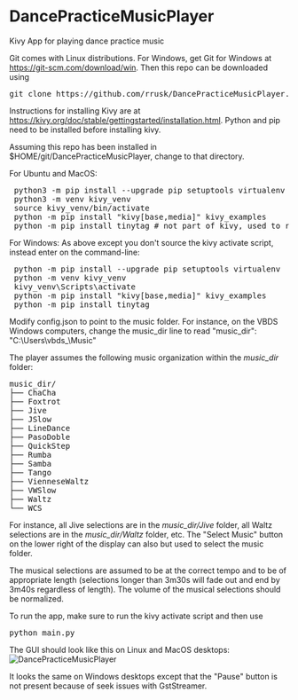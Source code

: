 # DancePracticeMusicPlayer
Kivy App for playing dance practice music

Git comes with Linux distributions.  For Windows, get Git for Windows at https://git-scm.com/download/win.  Then this repo can be downloaded using 
<pre>
git clone https://github.com/rrusk/DancePracticeMusicPlayer.git
</pre>

Instructions for installing Kivy are at https://kivy.org/doc/stable/gettingstarted/installation.html.  Python and pip need to be installed before installing kivy.

Assuming this repo has been installed in $HOME/git/DancePracticeMusicPlayer, change to that directory.

For Ubuntu and MacOS:
<pre>
 python3 -m pip install --upgrade pip setuptools virtualenv
 python3 -m venv kivy_venv
 source kivy_venv/bin/activate
 python -m pip install "kivy[base,media]" kivy_examples
 python -m pip install tinytag # not part of kivy, used to read music ID3v2 tags
</pre>

For Windows:
As above except you don't source the kivy activate script, instead enter on the command-line:
<pre>
 python -m pip install --upgrade pip setuptools virtualenv
 python -m venv kivy_venv
 kivy_venv\Scripts\activate
 python -m pip install "kivy[base,media]" kivy_examples
 python -m pip install tinytag
</pre>

Modify config.json to point to the music folder.
For instance, on the VBDS Windows computers, change the music_dir line to read
    "music_dir": "C:\\Users\\vbds_\\Music"

The player assumes the following music organization within the <i>music_dir</i> folder:
<pre>
music_dir/
├── ChaCha
├── Foxtrot
├── Jive
├── JSlow
├── LineDance
├── PasoDoble
├── QuickStep
├── Rumba
├── Samba
├── Tango
├── VienneseWaltz
├── VWSlow
├── Waltz
└── WCS
</pre>
For instance, all Jive selections are in the <i>music_dir/Jive</i> folder,
all Waltz selections are in the <i>music_dir/Waltz</i> folder, etc.
The "Select Music" button on the lower right of the display can also but used to select the music folder.

The musical selections are assumed to be at the correct tempo and to
be of appropriate length (selections longer than 3m30s will fade out and end by 3m40s regardless of length).
The volume of the musical selections should be normalized.

To run the app, make sure to run the kivy activate script and then use
<pre>
python main.py
</pre>

The GUI should look like this on Linux and MacOS desktops:
![DancePracticeMusicPlayer](https://github.com/user-attachments/assets/6331954b-ee8d-4e10-a224-9ae9f672bb49)

It looks the same on Windows desktops except that the "Pause" button is not present because of seek issues with GstStreamer.

